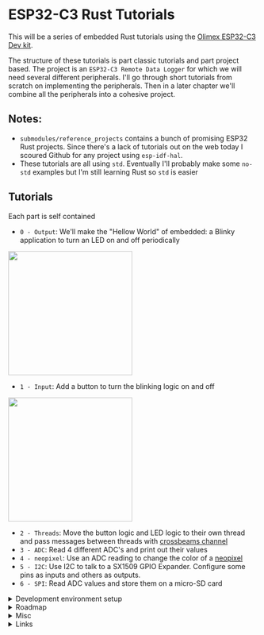 # ESP32-C3 Rust Tutorials

This will be a series of embedded Rust tutorials using the [Olimex ESP32-C3 Dev kit](https://www.olimex.com/Products/IoT/ESP32-C3/ESP32-C3-DevKit-Lipo/open-source-hardware). 

The structure of these tutorials is part classic tutorials and part project based. The project is an `ESP32-C3 Remote Data Logger` for which we will need several different peripherals.  I'll go through short tutorials from scratch on implementing the peripherals.  Then in a later chapter we'll combine all the peripherals into a cohesive project.




## Notes:
- `submodules/reference_projects` contains a bunch of promising ESP32 Rust projects.  Since there's a lack of tutorials out on the web today I scoured Github for any project using `esp-idf-hal`.
- These tutorials are all using `std`.  Eventually I'll probably make some `no-std` examples but I'm still learning Rust so `std` is easier

## Tutorials
Each part is self contained
- `0 - Output`: We'll make the "Hellow World" of embedded: a Blinky application to turn an LED on and off periodically
<img src="./pics/blinky.gif" width="250" height="250"/>

- `1 - Input`: Add a button to turn the blinking logic on and off
<img src="./pics/blinky-btn.gif" width="250" height="250"/>

- `2 - Threads`: Move the button logic and LED logic to their own thread and pass messages between threads with [crossbeams channel](https://docs.rs/crossbeam/latest/crossbeam/channel/index.html)
- `3 - ADC`: Read 4 different ADC's and print out their values
- `4 - neopixel`: Use an ADC reading to change the color of a [neopixel](https://www.adafruit.com/category/168) 
- `5 - I2C`: Use I2C to talk to a SX1509 GPIO Expander. Configure some pins as inputs and others as outputs.
- `6 - SPI`: Read ADC values and store them on a micro-SD card

<details>
  <summary>Development environment setup</summary>
  
1. [Install](https://github.com/esp-rs/rust-build) Rust and Xtensa build tools
    - Make sure to `sudo chmod +x export-esp.sh`
2. Start a project using the [esp-idf-template](https://github.com/esp-rs/esp-idf-template) from the private repo home `dir`. I chose all the default options
```
# STD Project
cargo generate https://github.com/esp-rs/esp-idf-template cargo
# NO-STD (Bare-metal) Project
cargo generate https://github.com/esp-rs/esp-template
```
3. Build the `Hello World` program by running `cargo build` in the new project dir. This will take a while to build the first time:
```
cd esp32-rust
cargo build
...
Finished dev [optimized + debuginfo] target(s) in 6m 40s
```
4. Flash the ESP32 with the build artifact:
```
espflash /dev/ttyACM0 target/riscv32imc-esp-espidf/debug/project
```
5. Connect to ESP32 and monitor
```
espmonitor /dev/ttyACM0
```
 </details>

<details>
  <summary>Roadmap</summary>
  
- Logging (https://github.com/knurling-rs/defmt)
- uSD card
- Debug project (https://github.com/knurling-rs/probe-run)
- MQTT transfer
- Pub/sub (https://github.com/jakmeier/nuts)
- Timer to generate blinky
- DMA
- SPI
- OTA
- I2C
- CLI
- UART
- Crash dumps and diagnostics


Other interesting crates/ideas:
- [static assertions](https://github.com/nvzqz/static-assertions-rs)
- [lazy static](https://github.com/rust-lang-nursery/lazy-static.rs)
</details>


<details>
  <summary>Misc</summary>
  
[Singletons in Embedded Rust](https://docs.rust-embedded.org/book/peripherals/singletons.html)

Pull in code for submodules with:
```
git submodule update --init --recursive
```
</details>


<details>
  <summary>Links</summary>

- [150+ ESP32 project](https://microcontrollerslab.com/esp32-tutorials-projects/)
- [Wokwi ESP32 Rust](https://wokwi.com/rust)
- [ESP32 Tutorials](https://embeddedexplorer.com/esp32/)
- [160+ ESP32 Projects, Tutorials, and Guides](https://randomnerdtutorials.com/projects-esp32/)

